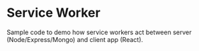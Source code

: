 # Service Worker

Sample code to demo how service workers act between server (Node/Express/Mongo) and client app (React).
